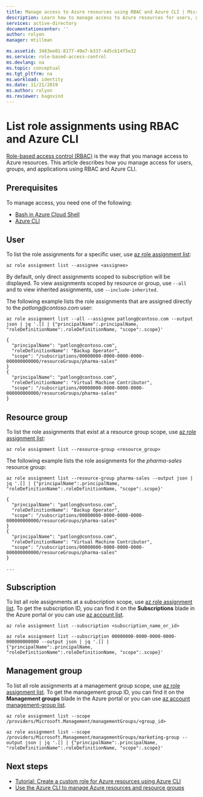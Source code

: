 ```yaml
---
title: Manage access to Azure resources using RBAC and Azure CLI | Microsoft Docs
description: Learn how to manage access to Azure resources for users, groups, and applications using role-based access control (RBAC) and Azure CLI. This includes how to list access, grant access, and remove access.
services: active-directory
documentationcenter: ''
author: rolyon
manager: mtillman

ms.assetid: 3483ee01-8177-49e7-b337-4d5cb14f5e32
ms.service: role-based-access-control
ms.devlang: na
ms.topic: conceptual
ms.tgt_pltfrm: na
ms.workload: identity
ms.date: 11/21/2019
ms.author: rolyon
ms.reviewer: bagovind
---
```

# List role assignments using RBAC and Azure CLI

[Role-based access control (RBAC)](overview.md) is the way that you manage access to Azure resources. This article describes how you manage access for users, groups, and applications using RBAC and Azure CLI.

## Prerequisites

To manage access, you need one of the following:

* [Bash in Azure Cloud Shell](/azure/cloud-shell/overview)
* [Azure CLI](/cli/azure)

## User

To list the role assignments for a specific user, use [az role assignment list](/cli/azure/role/assignment#az-role-assignment-list):

```azurecli
az role assignment list --assignee <assignee>
```

By default, only direct assignments scoped to subscription will be displayed. To view assignments scoped by resource or group, use `--all` and to view inherited assignments, use `--include-inherited`.

The following example lists the role assignments that are assigned directly to the *patlong\@contoso.com* user:

```azurecli
az role assignment list --all --assignee patlong@contoso.com --output json | jq '.[] | {"principalName":.principalName, "roleDefinitionName":.roleDefinitionName, "scope":.scope}'
```

```Output
{
  "principalName": "patlong@contoso.com",
  "roleDefinitionName": "Backup Operator",
  "scope": "/subscriptions/00000000-0000-0000-0000-000000000000/resourceGroups/pharma-sales"
}
{
  "principalName": "patlong@contoso.com",
  "roleDefinitionName": "Virtual Machine Contributor",
  "scope": "/subscriptions/00000000-0000-0000-0000-000000000000/resourceGroups/pharma-sales"
}
```

## Resource group

To list the role assignments that exist at a resource group scope, use [az role assignment list](/cli/azure/role/assignment#az-role-assignment-list):

```azurecli
az role assignment list --resource-group <resource_group>
```

The following example lists the role assignments for the *pharma-sales* resource group:

```azurecli
az role assignment list --resource-group pharma-sales --output json | jq '.[] | {"principalName":.principalName, "roleDefinitionName":.roleDefinitionName, "scope":.scope}'
```

```Output
{
  "principalName": "patlong@contoso.com",
  "roleDefinitionName": "Backup Operator",
  "scope": "/subscriptions/00000000-0000-0000-0000-000000000000/resourceGroups/pharma-sales"
}
{
  "principalName": "patlong@contoso.com",
  "roleDefinitionName": "Virtual Machine Contributor",
  "scope": "/subscriptions/00000000-0000-0000-0000-000000000000/resourceGroups/pharma-sales"
}

...
```

## Subscription

To list all role assignments at a subscription scope, use [az role assignment list](/cli/azure/role/assignment#az-role-assignment-list). To get the subscription ID, you can find it on the **Subscriptions** blade in the Azure portal or you can use [az account list](/cli/azure/account#az-account-list).

```azurecli
az role assignment list --subscription <subscription_name_or_id>
```

```Example
az role assignment list --subscription 00000000-0000-0000-0000-000000000000 --output json | jq '.[] | {"principalName":.principalName, "roleDefinitionName":.roleDefinitionName, "scope":.scope}'
```

## Management group

To list all role assignments at a management group scope, use [az role assignment list](/cli/azure/role/assignment#az-role-assignment-list). To get the management group ID, you can find it on the **Management groups** blade in the Azure portal or you can use [az account management-group list](/cli/azure/ext/managementgroups/account/management-group#ext-managementgroups-az-account-management-group-list).

```azurecli
az role assignment list --scope /providers/Microsoft.Management/managementGroups/<group_id>
```

```Example
az role assignment list --scope /providers/Microsoft.Management/managementGroups/marketing-group --output json | jq '.[] | {"principalName":.principalName, "roleDefinitionName":.roleDefinitionName, "scope":.scope}'
```

## Next steps

- [Tutorial: Create a custom role for Azure resources using Azure CLI](tutorial-custom-role-cli.md)
- [Use the Azure CLI to manage Azure resources and resource groups](../azure-resource-manager/cli-azure-resource-manager.md)

